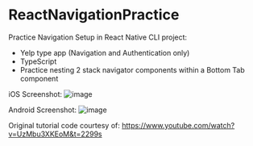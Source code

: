 # ReactNavigationPractice

Practice Navigation Setup in React Native CLI project:
- Yelp type app (Navigation and Authentication only)
- TypeScript
- Practice nesting 2 stack navigator components within a Bottom Tab component

iOS Screenshot:
![image](https://user-images.githubusercontent.com/40747156/217670716-d4c17bad-39c3-454b-9fa1-2f3cad37b8c6.png)

Android Screenshot:
![image](https://user-images.githubusercontent.com/40747156/217670982-50a4f513-1545-4d97-b3a0-5c24512059da.png)

Original tutorial code courtesy of: https://www.youtube.com/watch?v=UzMbu3XKEoM&t=2299s
